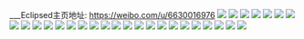 ___Eclipsed主页地址: https://weibo.com/u/6630016976 
![](https://wx4.sinaimg.cn/mw2000/007eGShGly1h92ju9dnwij32c0340b2a.jpg) 
![](https://wx4.sinaimg.cn/mw2000/007eGShGly1h92ju73541j30wq186n2i.jpg) 
![](https://wx4.sinaimg.cn/mw2000/007eGShGly1h8bywtm0qdj32c0340kjn.jpg) 
![](https://wx4.sinaimg.cn/mw2000/007eGShGly1h8bywlmqfzj32c03407wk.jpg) 
![](https://wx4.sinaimg.cn/mw2000/007eGShGly1h8bywo8knyj32c0340e85.jpg) 
![](https://wx4.sinaimg.cn/mw2000/007eGShGly1h8bywq6j8fj32c0340kjn.jpg) 
![](https://wx4.sinaimg.cn/mw2000/007eGShGly1h8bywjor1bj31p811nkcp.jpg) 
![](https://wx4.sinaimg.cn/mw2000/007eGShGly1h8asrtpmu2j32c0340u10.jpg) 
![](https://wx4.sinaimg.cn/mw2000/007eGShGly1h8asrhif84j30wr1z0npd.jpg) 
![](https://wx4.sinaimg.cn/mw2000/007eGShGly1h8asrxq9msj30wr0vrq6s.jpg) 
![](https://wx4.sinaimg.cn/mw2000/007eGShGly1h8asry7f8pj30wq1hydl3.jpg) 
![](https://wx4.sinaimg.cn/mw2000/007eGShGly1h7yuzrxwtfj30n01dsq7t.jpg) 
![](https://wx4.sinaimg.cn/mw2000/007eGShGly1h7yuzsx8wdj30mh10dn85.jpg) 
![](https://wx4.sinaimg.cn/mw2000/007eGShGly1h7y5w970bej323z35skjn.jpg) 
![](https://wx4.sinaimg.cn/mw2000/007eGShGly1h7y5w57i2qj323z35s7wi.jpg) 
![](https://wx4.sinaimg.cn/mw2000/007eGShGly1h7y5wdhpytj323z35sqv6.jpg) 
![](https://wx4.sinaimg.cn/mw2000/007eGShGly1h7uooxsokaj321q2q9b2b.jpg) 
![](https://wx4.sinaimg.cn/mw2000/007eGShGly1h7uoovajcaj326l2ws1kz.jpg) 
![](https://wx4.sinaimg.cn/mw2000/007eGShGly1h7uop1b5yvj32712xdx6q.jpg) 
![](https://wx4.sinaimg.cn/mw2000/007eGShGly1h7uoosx0jij32c033zb2b.jpg) 
![](https://wx4.sinaimg.cn/mw2000/007eGShGly1h7s90ggq7ej30n010gwgc.jpg) 
![](https://wx4.sinaimg.cn/mw2000/007eGShGly1h7pcnem1r3j30n00gk0tb.jpg) 
![](https://wx4.sinaimg.cn/mw2000/007eGShGly1h7pcnfzrnqj30n00axdgn.jpg) 
![](https://wx4.sinaimg.cn/mw2000/007eGShGly1h7pcnbmctej30n00b5gme.jpg) 
![](https://wx4.sinaimg.cn/mw2000/007eGShGly1h7pcnjppnpj30u00u0k1b.jpg) 
![](https://wx4.sinaimg.cn/mw2000/007eGShGly1h7lhcokgysj31sc2dsb29.jpg) 
![](https://wx4.sinaimg.cn/mw2000/007eGShGly1h7lhd1iu8rj31sc2ds7wh.jpg) 
![](https://wx4.sinaimg.cn/mw2000/007eGShGly1h7lhd5dc15j31sc2dsb29.jpg) 
